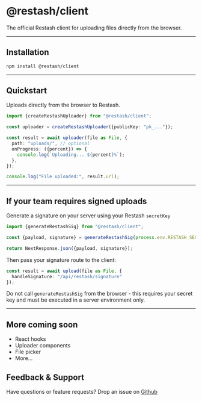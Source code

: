 # @restash/client

The official Restash client for uploading files directly from the browser.

---

## Installation

```bash
npm install @restash/client
````

---

## Quickstart

Uploads directly from the browser to Restash.

```typescript
import {createRestashUploader} from "@restash/client";

const uploader = createRestashUploader({publicKey: "pk_..."});

const result = await uploader(file as File, {
  path: "uploads/", // optional
  onProgress: ({percent}) => {
    console.log(`Uploading... ${percent}%`);
  },
});

console.log("File uploaded:", result.url);
```

---

## If your team requires signed uploads

Generate a signature on your server using your Restash `secretKey`

```typescript
import {generateRestashSig} from "@restash/client";

const {payload, signature} = generateRestashSig(process.env.RESTASH_SECRET_KEY!);

return NextResponse.json({payload, signature});
```

Then pass your signature route to the client:

```typescript
const result = await upload(file as File, {
  handleSignature: "/api/restash/signature"
});
```

Do not call `generateRestashSig` from the browser - this requires your secret key and must be executed in a server
environment only.

---

## More coming soon

- React hooks
- Uploader components
- File picker
- More...

## Feedback & Support

Have questions or feature requests?
Drop an issue on [Github](https://github.com/restashio/restash-client/issues)